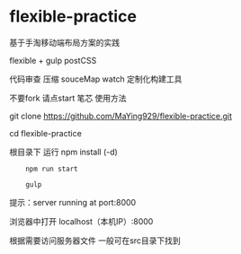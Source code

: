 # flexible-practice
基于手淘移动端布局方案的实践

flexible + gulp postCSS


代码审查  压缩  souceMap watch 定制化构建工具

不要fork 请点start 笔芯
使用方法

git clone https://github.com/MaYing929/flexible-practice.git

cd flexible-practice

根目录下 运行
        npm install (-d)

        npm run start

        gulp

  提示：server running at port:8000   

  浏览器中打开 localhost（本机IP）:8000

  根据需要访问服务器文件 一般可在src目录下找到
